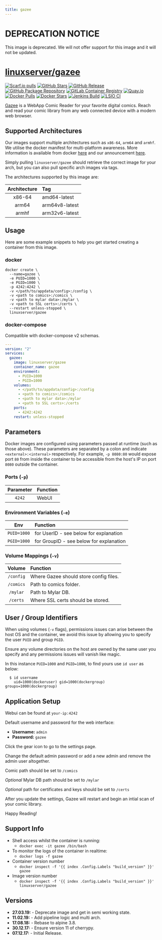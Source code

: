 ```yaml
---
title: gazee
---
```

<!-- DO NOT EDIT THIS FILE MANUALLY  -->
<!-- Please read the https://github.com/linuxserver/docker-gazee/blob/master/.github/CONTRIBUTING.md -->

# DEPRECATION NOTICE

This image is deprecated. We will not offer support for this image and it will not be updated.

# [linuxserver/gazee](https://github.com/linuxserver/docker-gazee)

[![Scarf.io pulls](https://scarf.sh/installs-badge/linuxserver-ci/linuxserver%2Fgazee?color=94398d&label-color=555555&logo-color=ffffff&style=for-the-badge&package-type=docker)](https://scarf.sh/gateway/linuxserver-ci/docker/linuxserver%2Fgazee)
[![GitHub Stars](https://img.shields.io/github/stars/linuxserver/docker-gazee.svg?color=94398d&labelColor=555555&logoColor=ffffff&style=for-the-badge&logo=github)](https://github.com/linuxserver/docker-gazee)
[![GitHub Release](https://img.shields.io/github/release/linuxserver/docker-gazee.svg?color=94398d&labelColor=555555&logoColor=ffffff&style=for-the-badge&logo=github)](https://github.com/linuxserver/docker-gazee/releases)
[![GitHub Package Repository](https://img.shields.io/static/v1.svg?color=94398d&labelColor=555555&logoColor=ffffff&style=for-the-badge&label=linuxserver.io&message=GitHub%20Package&logo=github)](https://github.com/linuxserver/docker-gazee/packages)
[![GitLab Container Registry](https://img.shields.io/static/v1.svg?color=94398d&labelColor=555555&logoColor=ffffff&style=for-the-badge&label=linuxserver.io&message=GitLab%20Registry&logo=gitlab)](https://gitlab.com/linuxserver.io/docker-gazee/container_registry)
[![Quay.io](https://img.shields.io/static/v1.svg?color=94398d&labelColor=555555&logoColor=ffffff&style=for-the-badge&label=linuxserver.io&message=Quay.io)](https://quay.io/repository/linuxserver.io/gazee)
[![Docker Pulls](https://img.shields.io/docker/pulls/linuxserver/gazee.svg?color=94398d&labelColor=555555&logoColor=ffffff&style=for-the-badge&label=pulls&logo=docker)](https://hub.docker.com/r/linuxserver/gazee)
[![Docker Stars](https://img.shields.io/docker/stars/linuxserver/gazee.svg?color=94398d&labelColor=555555&logoColor=ffffff&style=for-the-badge&label=stars&logo=docker)](https://hub.docker.com/r/linuxserver/gazee)
[![Jenkins Build](https://img.shields.io/jenkins/build?labelColor=555555&logoColor=ffffff&style=for-the-badge&jobUrl=https%3A%2F%2Fci.linuxserver.io%2Fjob%2FDocker-Pipeline-Builders%2Fjob%2Fdocker-gazee%2Fjob%2Fmaster%2F&logo=jenkins)](https://ci.linuxserver.io/job/Docker-Pipeline-Builders/job/docker-gazee/job/master/)
[![LSIO CI](https://img.shields.io/badge/dynamic/yaml?color=94398d&labelColor=555555&logoColor=ffffff&style=for-the-badge&label=CI&query=CI&url=https%3A%2F%2Fci-tests.linuxserver.io%2Flinuxserver%2Fgazee%2Flatest%2Fci-status.yml)](https://ci-tests.linuxserver.io/linuxserver/gazee/latest/index.html)

[Gazee](https://github.com/hubbcaps/gazee) is a WebApp Comic Reader for your favorite digital comics. Reach and read your comic library from any web connected device with a modern web browser.

## Supported Architectures

Our images support multiple architectures such as `x86-64`, `arm64` and `armhf`. We utilise the docker manifest for multi-platform awareness. More information is available from docker [here](https://github.com/docker/distribution/blob/master/docs/spec/manifest-v2-2.md#manifest-list) and our announcement [here](https://blog.linuxserver.io/2019/02/21/the-lsio-pipeline-project/).

Simply pulling `linuxserver/gazee` should retrieve the correct image for your arch, but you can also pull specific arch images via tags.

The architectures supported by this image are:

| Architecture | Tag |
| :---: | :--- |
| x86-64 | amd64-latest |
| arm64 | arm64v8-latest |
| armhf | arm32v6-latest |

## Usage

Here are some example snippets to help you get started creating a container from this image.

### docker

```text
docker create \
  --name=gazee \
  -e PUID=1000 \
  -e PGID=1000 \
  -p 4242:4242 \
  -v </path/to/appdata/config>:/config \
  -v <path to comics>:/comics \
  -v <path to mylar data>:/mylar \
  -v <path to SSL certs>:/certs \
  --restart unless-stopped \
  linuxserver/gazee
```

### docker-compose

Compatible with docker-compose v2 schemas.

```yaml
---
version: "2"
services:
  gazee:
    image: linuxserver/gazee
    container_name: gazee
    environment:
      - PUID=1000
      - PGID=1000
    volumes:
      - </path/to/appdata/config>:/config
      - <path to comics>:/comics
      - <path to mylar data>:/mylar
      - <path to SSL certs>:/certs
    ports:
      - 4242:4242
    restart: unless-stopped
```

## Parameters

Docker images are configured using parameters passed at runtime \(such as those above\). These parameters are separated by a colon and indicate `<external>:<internal>` respectively. For example, `-p 8080:80` would expose port `80` from inside the container to be accessible from the host's IP on port `8080` outside the container.

### Ports \(`-p`\)

| Parameter | Function |
| :---: | :--- |
| `4242` | WebUI |

### Environment Variables \(`-e`\)

| Env | Function |
| :---: | :--- |
| `PUID=1000` | for UserID - see below for explanation |
| `PGID=1000` | for GroupID - see below for explanation |

### Volume Mappings \(`-v`\)

| Volume | Function |
| :---: | :--- |
| `/config` | Where Gazee should store config files. |
| `/comics` | Path to comics folder. |
| `/mylar` | Path to Mylar DB. |
| `/certs` | Where SSL certs should be stored. |

## User / Group Identifiers

When using volumes \(`-v` flags\), permissions issues can arise between the host OS and the container, we avoid this issue by allowing you to specify the user `PUID` and group `PGID`.

Ensure any volume directories on the host are owned by the same user you specify and any permissions issues will vanish like magic.

In this instance `PUID=1000` and `PGID=1000`, to find yours use `id user` as below:

```text
  $ id username
    uid=1000(dockeruser) gid=1000(dockergroup) groups=1000(dockergroup)
```

## Application Setup

Webui can be found at `your-ip:4242`

Default username and password for the web interface:

* **Username:** `admin`
* **Password:** `gazee`

Click the gear icon to go to the settings page.

Change the default admin password or add a new admin and remove the admin user altogether.

Comic path should be set to `/comics`

_Optional_ Mylar DB path should be set to `/mylar`

_Optional_ path for certificates and keys should be set to `/certs`

After you update the settings, Gazee will restart and begin an intial scan of your comic library.

Happy Reading!

## Support Info

* Shell access whilst the container is running: 
  * `docker exec -it gazee /bin/bash`
* To monitor the logs of the container in realtime: 
  * `docker logs -f gazee`
* Container version number 
  * `docker inspect -f '{{ index .Config.Labels "build_version" }}' gazee`
* Image version number
  * `docker inspect -f '{{ index .Config.Labels "build_version" }}' linuxserver/gazee`

## Versions

* **27.03.19:** - Deprecate image and get in semi working state.
* **11.02.19:** - Add pipeline logic and multi arch.
* **17.08.18:** - Rebase to alpine 3.8.
* **30.12.17:** - Ensure version 11 of cherrypy.
* **07.12.17:** - Initial Release.

